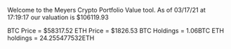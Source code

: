 Welcome to the Meyers Crypto Portfolio Value tool. 
As of 03/17/21 at 17:19:17 our valuation is $106119.93 

BTC Price = $58317.52
 ETH Price = $1826.53
BTC Holdings = 1.06BTC
 ETH holdings = 24.255477532ETH 
